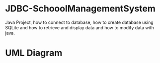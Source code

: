 # JDBC-SchooolManagementSystem


Java Project, how to connect to database, how to create database using SQLite and how to retrieve and display data and how to modify data with java.

# UML Diagram
